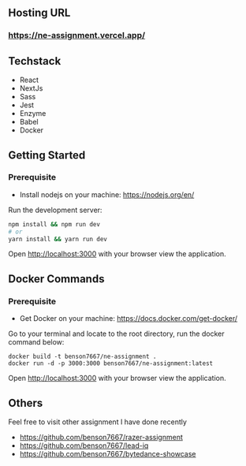 ## Hosting URL
### https://ne-assignment.vercel.app/

## Techstack
- React
- NextJs
- Sass
- Jest
- Enzyme
- Babel
- Docker

## Getting Started
### Prerequisite
- Install nodejs on your machine: https://nodejs.org/en/

Run the development server:

```bash
npm install && npm run dev
# or
yarn install && yarn run dev
```

Open [http://localhost:3000](http://localhost:3000) with your browser view the application.

## Docker Commands
### Prerequisite
- Get Docker on your machine: https://docs.docker.com/get-docker/

Go to your terminal and locate to the root directory, run the docker command below:
```
docker build -t benson7667/ne-assignment .
docker run -d -p 3000:3000 benson7667/ne-assignment:latest
```
Open [http://localhost:3000](http://localhost:3000) with your browser view the application.

## Others
Feel free to visit other assignment I have done recently
- https://github.com/benson7667/razer-assignment
- https://github.com/benson7667/lead-iq
- https://github.com/benson7667/bytedance-showcase
